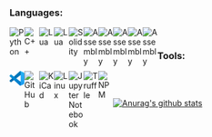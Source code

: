### Languages:

<!-- Python -->
<img align="left" alt="Python" width="26px" src="https://upload.wikimedia.org/wikipedia/commons/thumb/c/c3/Python-logo-notext.svg/600px-Python-logo-notext.svg.png" />

<!-- C++ -->
<img align="left" alt="C++" width="26px" src="https://upload.wikimedia.org/wikipedia/commons/1/18/ISO_C%2B%2B_Logo.svg" />

<!-- Lua -->
<img align="left" alt="Lua" width="26px" src="https://upload.wikimedia.org/wikipedia/commons/thumb/c/cf/Lua-Logo.svg/1200px-Lua-Logo.svg.png" />

<!-- Rust -->
<img align="left" alt="Lua" width="26px" src="https://avatars.githubusercontent.com/u/83618382?s=200&v=4" />

<!-- Solidity -->
<img align="left" alt="Solidity" width="26px" src="https://solidity.readthedocs.io/en/v0.7.0/_images/logo.svg" />

<!-- Assembly -->
<img align="left" alt="Assembly" width="26px" src="https://i.pinimg.com/originals/8c/b1/8c/8cb18c72082d13eb581cf6d452e8e266.png" />

<!-- C -->
<img align="left" alt="Assembly" width="26px" src="https://upload.wikimedia.org/wikipedia/commons/1/18/C_Programming_Language.svg" />

<!-- Java -->
<img align="left" alt="Assembly" width="26px" src="https://external-content.duckduckgo.com/iu/?u=https%3A%2F%2F2.bp.blogspot.com%2F-UICquv1dBMU%2FXGYIXqyhKeI%2FAAAAAAAAR8M%2FEvjt3ADUYEYqwDHPLhl_lK5_FTrb_VZpgCLcBGAs%2Fs1600%2FJava.png&f=1&nofb=1" />

<!-- TypeScript -->
<img align="left" alt="Assembly" width="26px" src="https://upload.wikimedia.org/wikipedia/commons/4/4c/Typescript_logo_2020.svg" />

<!-- JavaScript -->
<img align="left" alt="Assembly" width="26px" src="https://logos-download.com/wp-content/uploads/2019/01/JavaScript_Logo.png" />



<br/>

### Tools:

<!-- VsCode -->
<img align="left" alt="Visual Studio Code" width="26px" src="https://raw.githubusercontent.com/github/explore/80688e429a7d4ef2fca1e82350fe8e3517d3494d/topics/visual-studio-code/visual-studio-code.png" />

<!-- Github -->
<img align="left" alt="GitHub" width="26px" src="https://avatars1.githubusercontent.com/u/9919?s=200&v=4" />

<!-- KiCad -->
<img align="left" alt="KiCad" width="26px" src="https://avatars1.githubusercontent.com/u/3374914?s=200&v=4" />

<!-- Linux -->
<img align="left" alt="Linux" width="26px" src="https://upload.wikimedia.org/wikipedia/commons/thumb/3/35/Tux.svg/1200px-Tux.svg.png" />

<!-- Jupyter Notebook -->
<img align="left" alt="Jupyter Notebook" width="26px" src="https://jupyter.org/assets/main-logo.svg" />

<!-- Truffle -->
<img align="left" alt="Truffle" width="26px" src="https://camo.githubusercontent.com/61ae067226f7536b3c7f29430d7537ec64f429c3/68747470733a2f2f74727566666c6573756974652e636f6d2f696d672f74727566666c652d6c6f676f2d6461726b2e737667" />

<!-- NPM -->
<img align="left" alt="NPM" width="26px" src="https://avatars0.githubusercontent.com/u/6078720?s=200&v=4" />

<br/>
<br/>

[![Anurag's github stats](https://github-readme-stats.vercel.app/api?username=sloganking&count_private=true&show_icons=true&theme=tokyonight&include_all_commits=true)](https://github.com/anuraghazra/github-readme-stats)
